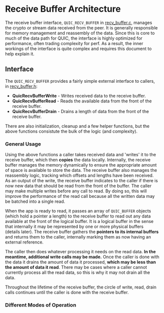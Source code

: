 # Receive Buffer Architecture

The receive buffer interface, `QUIC_RECV_BUFFER` in [recv_buffer.c](../src/core/recv_buffer.c), manages the crypto or stream data received from the peer.
It is generally responsible for memory management and reassembly of the data.
Since this is core to much of the data path for QUIC, the interface is highly optimized for performance, often trading complexity for perf.
As a result, the inner workings of the interface is quite complex and requires this document to help explain it.

## Interface

The `QUIC_RECV_BUFFER` provides a fairly simple external interface to callers, in [recv_buffer.h](../src/core/recv_buffer.h):

- **QuicRecvBufferWrite** - Writes received data to the receive buffer.
- **QuicRecvBufferRead** - Reads the available data from the front of the receive buffer.
- **QuicRecvBufferDrain** - Drains a length of data from the front of the receive buffer.

There are also initialization, cleanup and a few helper functions, but the above functions consistute the bulk of the logic (and complexity).

### General Usage

Using the above functions a caller takes received data and 'writes' it to the receive buffer, which then **copies** the data locally.
Internally, the receive buffer manages the memory dynamically to ensure the appropriate amount of space is available to store the data.
The receive buffer also manages the reassembly logic, tracking which offsets and lengths have been received.
As an output of the write, the receive buffer indicates to the caller if there is now new data that should be read from the front of the buffer.
The caller may make multiple writes before any call to read.
By doing so, this will improve the performance of the read call because all the written data may be batched into a single read.

When the app is ready to read, it passes an array of `QUIC_BUFFER` objects (which hold a pointer a length) to the receive buffer to read out any data available at the front of the logical buffer.
It is a logical buffer in the sense that internally it may be represented by one or more physical buffers (details later).
The receive buffer gathers the **pointers to its internal buffers** and returns them to the caller, internally marking them as now having an external reference.

The caller then does whatever processing it needs on the read data. 
**In the meantime, additional write calls may be made.**
Once the caller is done with the data it drains the amount of data it processed, **which may be less than the amount of data it read**.
There may be cases where a caller cannot currently process all the read data, so this is why it may not drain all the data.

Throughout the lifetime of the receive buffer, the circle of write, read, drain calls continues until the caller is done with the receive buffer.

### Different Modes of Operation

